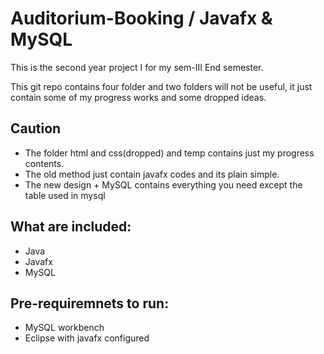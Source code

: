 # Auditorium-Booking / Javafx & MySQL

This is the second year project I for my sem-III End semester.

This git repo contains four folder and two folders will not be useful, it just contain some of my progress works and some dropped ideas.

## Caution
* The folder html and css(dropped) and temp contains just my progress contents.
* The old method just contain javafx codes and its plain simple.
* The new design + MySQL contains everything you need except the table used in mysql 

## What are included:
* Java
* Javafx
* MySQL

## Pre-requiremnets to run:
* MySQL workbench
* Eclipse with javafx configured
